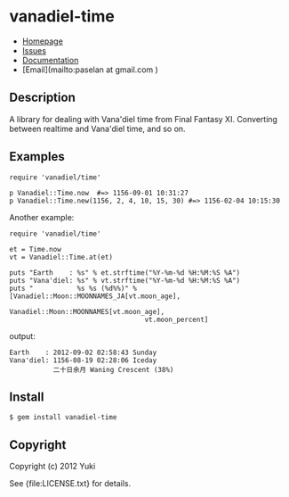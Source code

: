 # vanadiel-time

* [Homepage](https://github.com/pasela/vanadiel-time-gem)
* [Issues](https://github.com/pasela/vanadiel-time-gem/issues)
* [Documentation](http://rubydoc.info/gems/vanadiel-time/frames)
* [Email](mailto:paselan at gmail.com )

## Description

A library for dealing with Vana'diel time from Final Fantasy XI.
Converting between realtime and Vana'diel time, and so on.

## Examples

    require 'vanadiel/time'

    p Vanadiel::Time.now  #=> 1156-09-01 10:31:27
    p Vanadiel::Time.new(1156, 2, 4, 10, 15, 30) #=> 1156-02-04 10:15:30

Another example:

    require 'vanadiel/time'

    et = Time.now
    vt = Vanadiel::Time.at(et)

    puts "Earth    : %s" % et.strftime("%Y-%m-%d %H:%M:%S %A")
    puts "Vana'diel: %s" % vt.strftime("%Y-%m-%d %H:%M:%S %A")
    puts "           %s %s (%d%%)" % [Vanadiel::Moon::MOONNAMES_JA[vt.moon_age],
                                      Vanadiel::Moon::MOONNAMES[vt.moon_age],
                                      vt.moon_percent]

output:

    Earth    : 2012-09-02 02:58:43 Sunday
    Vana'diel: 1156-08-19 02:28:06 Iceday
               二十日余月 Waning Crescent (38%)

## Install

    $ gem install vanadiel-time

## Copyright

Copyright (c) 2012 Yuki

See {file:LICENSE.txt} for details.
